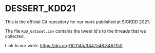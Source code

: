 # DESSERT_KDD21

This is the official Git repository for our work published at SIGKDD 2021. 

The file `KDD_dataset.csv` contains the tweet id's to the threads that we collected.

Link to our work: https://doi.org/10.1145/3447548.3467150
